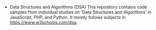* Data Structures and Algorithms (DSA)
This repository contains code samples from individual studies on 'Data Structures and Algorithms' in JavaScript, PHP, and Python. It mostly follows subjects in https://www.w3schools.com/dsa.
